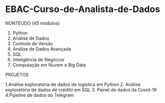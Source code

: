 # EBAC-Curso-de-Analista-de-Dados
NONTEÚDO (45 módulos)

1. Python
2. Análise de Dados
3. Controle de Versão
4. Análise de Dados Avançada
5. SQL
6. Inteligência de Negócios
7. Computação em Nuvem e Big Data

PROJETOS

1.Análise exploratória de dados de logística em Python
2. Anãlise exploratória de dados de crédito em SQL
3. Painel de dados da Covid-19
4.Pipeline de dados do Telegram
